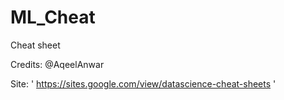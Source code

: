 # ML_Cheat
Cheat sheet 
 
Credits: @AqeelAnwar

Site: ' https://sites.google.com/view/datascience-cheat-sheets '

